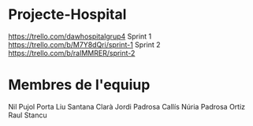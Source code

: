 # Projecte-Hospital
https://trello.com/dawhospitalgrup4
Sprint 1
https://trello.com/b/M7Y8dQri/sprint-1
Sprint 2
https://trello.com/b/raIMMRER/sprint-2


# Membres de l'equiup

Nil Pujol Porta
Liu Santana Clarà
Jordi Padrosa Callís
Núria Padrosa Ortiz
Raul Stancu 
